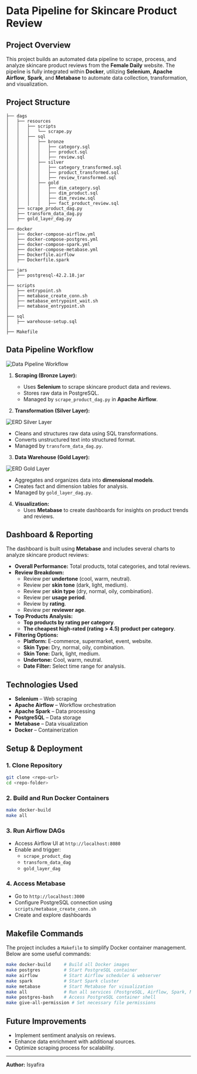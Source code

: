 # Data Pipeline for Skincare Product Review

## Project Overview
This project builds an automated data pipeline to scrape, process, and analyze skincare product reviews from the **Female Daily** website. The pipeline is fully integrated within **Docker**, utilizing **Selenium**, **Apache Airflow**, **Spark**, and **Metabase** to automate data collection, transformation, and visualization.

## Project Structure
```
├── dags
│   ├── resources
│   │   ├── scripts
│   │   │   └── scrape.py
│   │   ├── sql
│   │   │   ├── bronze
│   │   │   │   ├── category.sql
│   │   │   │   ├── product.sql
│   │   │   │   ├── review.sql
│   │   │   ├── silver
│   │   │   │   ├── category_transformed.sql
│   │   │   │   ├── product_transformed.sql
│   │   │   │   ├── review_transformed.sql
│   │   │   ├── gold
│   │   │   │   ├── dim_category.sql
│   │   │   │   ├── dim_product.sql
│   │   │   │   ├── dim_review.sql
│   │   │   │   ├── fact_product_review.sql
│   ├── scrape_product_dag.py
│   ├── transform_data_dag.py
│   ├── gold_layer_dag.py
│
├── docker
│   ├── docker-compose-airflow.yml
│   ├── docker-compose-postgres.yml
│   ├── docker-compose-spark.yml
│   ├── docker-compose-metabase.yml
│   ├── Dockerfile.airflow
│   ├── Dockerfile.spark
│
├── jars
│   ├── postgresql-42.2.18.jar
│
├── scripts
│   ├── entrypoint.sh
│   ├── metabase_create_conn.sh
│   ├── metabase_entrypoint_wait.sh
│   ├── metabase_entrypoint.sh
│
├── sql
│   ├── warehouse-setup.sql
│
├── Makefile
```

## Data Pipeline Workflow

![Data Pipeline Workflow](images/flowchart.png)

1. **Scraping (Bronze Layer):**
   - Uses **Selenium** to scrape skincare product data and reviews.
   - Stores raw data in PostgreSQL.
   - Managed by `scrape_product_dag.py` in **Apache Airflow**.

2. **Transformation (Silver Layer):**

![ERD Silver Layer](images/erd-silver.drawio.png)

   - Cleans and structures raw data using SQL transformations.
   - Converts unstructured text into structured format.
   - Managed by `transform_data_dag.py`.

3. **Data Warehouse (Gold Layer):**

![ERD Gold Layer](images/erd-gold.drawio.png)

   - Aggregates and organizes data into **dimensional models**.
   - Creates fact and dimension tables for analysis.
   - Managed by `gold_layer_dag.py`.

4. **Visualization:**
   - Uses **Metabase** to create dashboards for insights on product trends and reviews.

## Dashboard & Reporting
The dashboard is built using **Metabase** and includes several charts to analyze skincare product reviews:

- **Overall Performance:** Total products, total categories, and total reviews.
- **Review Breakdown:**
  - Review per **undertone** (cool, warm, neutral).
  - Review per **skin tone** (dark, light, medium).
  - Review per **skin type** (dry, normal, oily, combination).
  - Review per **usage period**.
  - Review by **rating**.
  - Review per **reviewer age**.
- **Top Products Analysis:**
  - **Top products by rating per category**.
  - **The cheapest high-rated (rating > 4.5) product per category**.
- **Filtering Options:**
  - **Platform:** E-commerce, supermarket, event, website.
  - **Skin Type:** Dry, normal, oily, combination.
  - **Skin Tone:** Dark, light, medium.
  - **Undertone:** Cool, warm, neutral.
  - **Date Filter:** Select time range for analysis.

## Technologies Used
- **Selenium** – Web scraping
- **Apache Airflow** – Workflow orchestration
- **Apache Spark** – Data processing
- **PostgreSQL** – Data storage
- **Metabase** – Data visualization
- **Docker** – Containerization

## Setup & Deployment
### 1. Clone Repository
```bash
git clone <repo-url>
cd <repo-folder>
```

### 2. Build and Run Docker Containers
```bash
make docker-build
make all
```

### 3. Run Airflow DAGs
- Access Airflow UI at `http://localhost:8080`
- Enable and trigger:
  - `scrape_product_dag`
  - `transform_data_dag`
  - `gold_layer_dag`

### 4. Access Metabase
- Go to `http://localhost:3000`
- Configure PostgreSQL connection using `scripts/metabase_create_conn.sh`
- Create and explore dashboards

## Makefile Commands
The project includes a `Makefile` to simplify Docker container management. Below are some useful commands:

```bash
make docker-build     # Build all Docker images
make postgres         # Start PostgreSQL container
make airflow          # Start Airflow scheduler & webserver
make spark            # Start Spark cluster
make metabase         # Start Metabase for visualization
make all              # Run all services (PostgreSQL, Airflow, Spark, Metabase)
make postgres-bash    # Access PostgreSQL container shell
make give-all-permission # Set necessary file permissions
```

## Future Improvements
- Implement sentiment analysis on reviews.
- Enhance data enrichment with additional sources.
- Optimize scraping process for scalability.

---
**Author:** Isyafira